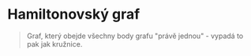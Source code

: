 # Hamiltonovský graf
> Graf, který obejde všechny body grafu "právě jednou" - vypadá to pak jak kružnice.